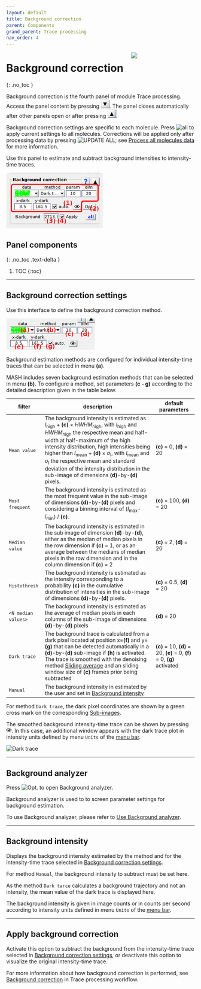```yaml
---
layout: default
title: Background correction
parent: Components
grand_parent: Trace processing
nav_order: 4
---
```


<img src="../../assets/images/logos/logo-trace-processing_400px.png" width="170" style="float:right; margin-left: 15px;"/>

# Background correction
{: .no_toc }

Background correction is the fourth panel of module Trace processing. 
Access the panel content by pressing 
![Bottom arrow](../../assets/images/gui/interface-but-bottomarrow.png). 
The panel closes automatically after other panels open or after pressing 
![Top arrow](../../assets/images/gui/interface-but-toparrow.png). 

Background correction settings are specific to each molecule. 
Press 
![all](../../assets/images/gui/TP-but-all.png "all") to apply current settings to all molecules. 
Corrections will be applied only after processing data by pressing 
![UPDATE ALL](../../assets/images/gui/TP-but-update-all.png "UPDATE ALL"); see 
[Process all molecules data](area-control.html#process-all-molecules-data) for more information.

Use this panel to estimate and subtract background intensities to intensity-time traces.

<a class="plain" href="../../assets/images/gui/TP-panel-bg.png"><img src="../../assets/images/gui/TP-panel-bg.png" style="max-width: 258px;"/></a>

## Panel components
{: .no_toc .text-delta }

1. TOC
{:toc}


---

## Background correction settings

Use this interface to define the background correction method.

<a class="plain" href="../../assets/images/gui/TP-panel-bg-param.png"><img src="../../assets/images/gui/TP-panel-bg-param.png" style="max-width: 237px;"/></a>

Background estimation methods are configured for individual intensity-time traces that can be selected in menu **(a)**.

MASH includes seven background estimation methods that can be selected in menu **(b)**.
To configure a method, set parameters **(c - g)** according to the detailed description given in the table below.

| filter                                            | description                                                                                                                                                                                                                                                                                                                                                                                                                                                                                                                   | default parameters                                                        |
| ------------------------------------------------- | ----------------------------------------------------------------------------------------------------------------------------------------------------------------------------------------------------------------------------------------------------------------------------------------------------------------------------------------------------------------------------------------------------------------------------------------------------------------------------------------------------------------------------- | ------------------------------------------------------------------------- |
| `Mean value`                                      | The background intensity is estimated as *I*<sub>high</sub> + **(c)** &#215; *HWHM*<sub>high</sub>, with *I*<sub>high</sub> and *HWHM*<sub>high</sub> the respective mean and half-width at half-maximum of the high intensity distribution, high intensities being higher than *I*<sub>mean</sub> + **(d)** &#215; *&#963;*<sub>I</sub>, with *I*<sub>mean</sub> and *&#963;*<sub>I</sub> the respective mean and standard deviation of the intensity distribution in the sub-image of dimensions **(d)**-by-**(d)** pixels. | **(c)** = 0, **(d)** = 20                                                 |
| `Most frequent`                                   | The background intensity is estimated as the most frequent value in the sub-image of dimensions **(d)**-by-**(d)** pixels and considering a binning interval of (*I*<sub>max</sub>-*I*<sub>min</sub>) / **(c)**.                                                                                                                                                                                                                                                                                                              | **(c)** = 100, **(d)** = 20                                               |
| `Median value`                                    | The background intensity is estimated in the sub image of dimension **(d)**-by-**(d)**, either as the median of median pixels in the row dimension if **(c)** = 1, or as an average between the medians of median pixels in the row dimension and in the column dimension if **(c)** = 2                                                                                                                                                                                                                                      | **(c)** = 2, **(d)** = 20                                                 |
| `Histothresh`                                     | The background intensity is estimated as the intensity corresponding to a probability **(c)** in the cumulative distribution of intensities in the sub-image of dimensions **(d)**-by-**(d)** pixels.                                                                                                                                                                                                                                                                                                                         | **(c)** = 0.5, **(d)** = 20                                               |
| `<N median values>`                               | The background intensity is estimated as the average of median pixels in each columns of the sub-image of dimensions **(d)**-by-**(d)** pixels                                                                                                                                                                                                                                                                                                                                                                                | **(d)** = 20                                                              |
| `Dark trace`                                      | The background trace is calculated from a dark pixel located at position x=**(f)** and y=**(g)** that can be detected automatically in a **(d)**-by-**(d)** sub-image if **(h)** is activated. The trace is smoothed with the denoising method [Sliding average](panel-denoising.html#sliding-average) and an sliding window size of **(c)** frames prior being subtracted                                                                                                                                                    |  **(c)** = 10, **(d)** = 20, **(e)** = 0, **(f)** = 0, **(g)** activated  |
| `Manual`                                          | The background intensity in estimated by the user and set in [Background intensity](#background-intensity)                                                                                                                                                                                                                                                                                                                                                                                                                    |                                                                           |

For method `Dark trace`, the dark pixel coordinates are shown by a green cross mark on the corresponding 
[Sub-images](area-visualization.html#single-molecule-images).

The smoothed background intensity-time trace can be shown by pressing 
![View](../../assets/images/gui/TP-but-view.png "View"). 
In this case, an additional window appears with the dark trace plot in intensity units defined by menu `Units` of the 
[menu bar](../../Getting_started.html#interface).

![Dark trace](../../assets/images/gui/TP-panel-bg-darktrace.png "Dark trace")


---

## Background analyzer

Press 
![Opt.](../../assets/images/gui/TP-but-optp.png "Opt.") to open Background analyzer.

Background analyzer is used to to screen parameter settings for background estimation.

To use Background analyzer, please refer to 
[Use Background analyzer](../functionalities/use-background-analyzer.html).


---

## Background intensity

Displays the background intensity estimated by the method  and for the intensity-time trace selected in 
[Background correction settings](#background-correction-settings).

For method `Manual`, the background intensity to subtract must be set here.

As the method `Dark tarce` calculates a background trajectory and not an intensity, the mean value of the dark trace is displayed here.

The background intensity is given in image counts or in counts per second according to intensity units defined in menu `Units` of the 
[menu bar](Getiing_started.html#interface).


---

## Apply background correction

Activate this option to subtract the background from the intensity-time trace selected in 
[Background correction settings](#background-correction-settings), or deactivate this option to visualize the original intensity-time trace.

For more information about how background correction is performed, see 
[Background correction](../workflow.html#background-correction) in Trace processing workflow.


